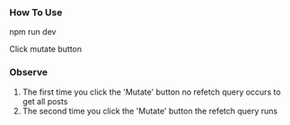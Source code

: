 ### How To Use
npm run dev

Click mutate button

### Observe
1. The first time you click the 'Mutate' button no refetch query occurs to get all posts
2. The second time you click the 'Mutate' button the refetch query runs

